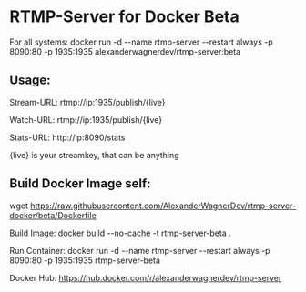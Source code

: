 # RTMP-Server for Docker Beta

For all systems: docker run -d --name rtmp-server --restart always -p 8090:80 -p 1935:1935 alexanderwagnerdev/rtmp-server:beta

## Usage:

Stream-URL: rtmp://ip:1935/publish/{live}

Watch-URL: rtmp://ip:1935/publish/{live}

Stats-URL: http://ip:8090/stats

{live} is your streamkey, that can be anything

## Build Docker Image self:

wget https://raw.githubusercontent.com/AlexanderWagnerDev/rtmp-server-docker/beta/Dockerfile

Build Image: docker build --no-cache -t rtmp-server-beta .

Run Container: docker run -d --name rtmp-server --restart always -p 8090:80 -p 1935:1935 rtmp-server-beta

Docker Hub: https://hub.docker.com/r/alexanderwagnerdev/rtmp-server
